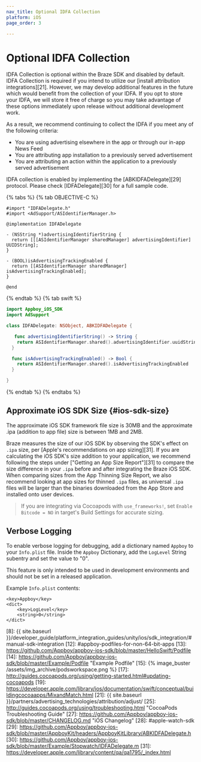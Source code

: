 ```yaml
---
nav_title: Optional IDFA Collection
platform: iOS
page_order: 3

---
```


# Optional IDFA Collection

IDFA Collection is optional within the Braze SDK and disabled by default. IDFA Collection is required if you intend to utilize our [install attribution integrations][21]. However, we may develop additional features in the future which would benefit from the collection of your IDFA. If you opt to store your IDFA, we will store it free of charge so you may take advantage of these options immediately upon release without additional development work.

As a result, we recommend continuing to collect the IDFA if you meet any of the following criteria:

- You are using advertising elsewhere in the app or through our in-app News Feed
- You are attributing app installation to a previously served advertisement
- You are attributing an action within the application to a previously served advertisement

IDFA collection is enabled by implementing the [ABKIDFADelegate][29] protocol. Please check [IDFADelegate][30] for a full sample code.

{% tabs %}
{% tab OBJECTIVE-C %}

```objc
#import "IDFADelegate.h"
#import <AdSupport/ASIdentifierManager.h>

@implementation IDFADelegate

- (NSString *)advertisingIdentifierString {
  return [[[ASIdentifierManager sharedManager] advertisingIdentifier] UUIDString];
}

- (BOOL)isAdvertisingTrackingEnabled {
  return [[ASIdentifierManager sharedManager] isAdvertisingTrackingEnabled];
}

@end
```

{% endtab %}
{% tab swift %}

```swift
import Appboy_iOS_SDK
import AdSupport

class IDFADelegate: NSObject, ABKIDFADelegate {

   func advertisingIdentifierString() -> String {
    return ASIdentifierManager.shared().advertisingIdentifier.uuidString
  }

  func isAdvertisingTrackingEnabled() -> Bool {
    return ASIdentifierManager.shared().isAdvertisingTrackingEnabled
  }

}
```
{% endtab %}
{% endtabs %}

## Approximate iOS SDK Size {#ios-sdk-size}

The approximate iOS SDK framework file size is 30MB and the approximate .ipa (addition to app file) size is between 1MB and 2MB.

Braze measures the size of our iOS SDK by observing the SDK's effect on `.ipa` size, per [Apple's recommendations on app sizing][31]. If you are calculating the iOS SDK's size addition to your application, we recommend following the steps under ["Getting an App Size Report"][31] to compare the size difference in your `.ipa` before and after integrating the Braze iOS SDK. When comparing sizes from the App Thinning Size Report, we also recommend looking at app sizes for thinned `.ipa` files, as universal `.ipa` files will be larger than the binaries downloaded from the App Store and installed onto user devices.

> If you are integrating via Cocoapods with `use_frameworks!`, set `Enable Bitcode = NO` in target's Build Settings for accurate sizing.

## Verbose Logging

To enable verbose logging for debugging, add a dictionary named `Appboy` to your `Info.plist` file. Inside the `Appboy` Dictionary, add the `LogLevel` String subentry and set the value to "0".

This feature is only intended to be used in development environments and should not be set in a released application.

Example `Info.plist` contents:

```
<key>Appboy</key>
<dict>
	<key>LogLevel</key>
	<string>0</string>
</dict>
```

[1]: http://cocoapods.org/
[2]: https://www.ruby-lang.org/en/installation/
[3]: http://guides.cocoapods.org/using/getting-started.html "CocoaPods Installation Directions"
[4]: http://guides.cocoapods.org/syntax/podfile.html
[5]: https://github.com/Appboy/appboy-ios-sdk/blob/master/AppboyKit/headers/AppboyKitLibrary/Appboy.h#L32
[6]: https://dashboard-01.braze.com/app_settings/app_settings/ "App Settings"
[7]: https://github.com/Appboy/appboy-ios-sdk/blob/master/Example/Stopwatch/AppDelegate.m
[8]: {{ site.baseurl }}/developer_guide/platform_integration_guides/unity/ios/sdk_integration/#manual-sdk-integration
[12]: #appboy-podfiles-for-non-64-bit-apps
[13]: https://github.com/Appboy/appboy-ios-sdk/blob/master/HelloSwift/Podfile
[14]: https://github.com/Appboy/appboy-ios-sdk/blob/master/Example/Podfile "Example Podfile"
[15]: {% image_buster /assets/img_archive/podsworkspace.png %}
[17]: http://guides.cocoapods.org/using/getting-started.html#updating-cocoapods
[19]: https://developer.apple.com/library/ios/documentation/swift/conceptual/buildingcocoaapps/MixandMatch.html
[21]: {{ site.baseurl }}/partners/advertising_technologies/attribution/adjust/
[25]: http://guides.cocoapods.org/using/troubleshooting.html "CocoaPods Troubleshooting Guide"
[27]: https://github.com/Appboy/appboy-ios-sdk/blob/master/CHANGELOG.md "iOS Changelog"
[28]: #apple-watch-sdk
[29]: https://github.com/Appboy/appboy-ios-sdk/blob/master/AppboyKit/headers/AppboyKitLibrary/ABKIDFADelegate.h
[30]: https://github.com/Appboy/appboy-ios-sdk/blob/master/Example/Stopwatch/IDFADelegate.m
[31]: https://developer.apple.com/library/content/qa/qa1795/_index.html
